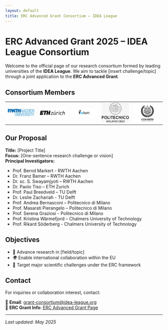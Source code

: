 ```yaml
---
layout: default
title: ERC Advanced Grant Consortium – IDEA League
---
```


# ERC Advanced Grant 2025 – IDEA League Consortium

Welcome to the official page of our research consortium formed by leading universities of the **IDEA League**. We aim to tackle [insert challenge/topic] through a joint application to the **ERC Advanced Grant**.

## Consortium Members

<table>
  <tr>
    <td><img src="assets/images/rwth-logo.png" alt="RWTH Aachen" width="120"/></td>
    <td><img src="assets/images/eth-logo.png" alt="ETH Zurich" width="120"/></td>
    <td><img src="assets/images/tudelft-logo.png" alt="TU Delft" width="120"/></td>
    <td><img src="assets/images/polimi-logo.png" alt="Politecnico di Milano" width="120"/></td>
    <td><img src="assets/images/chalmers-logo.png" alt="Chalmers" width="120"/></td>
  </tr>
</table>

## Our Proposal

**Title:** [Project Title]  
**Focus:** [One-sentence research challenge or vision]  
**Principal Investigators:**
- Prof. Bernd Markert - RWTH Aachen
- Dr. Franz Bamer – RWTH Aachen
- Dr. sc. S. Swayamjyoti – RWTH Aachen
- Dr. Paolo Tiso – ETH Zurich
- Prof. Paul Breedveld – TU Delft
- Dr. Leslie Zachariah - TU Delft
- Prof. Andrea Bernasconi – Politecnico di Milano
- Prof. Masarati Pierangelo – Politecnico di Milano
- Prof. Serena Graziosi - Politecnico di Milano
- Prof. Kristina Wärmefjord – Chalmers University of Technology
- Prof. Rikard Söderberg - Chalmers University of Technology

## Objectives

- 🔬 Advance research in [field/topic]
- 🌍 Enable international collaboration within the EU
- 🎯 Target major scientific challenges under the ERC framework

## Contact

For inquiries or collaboration interest, contact:

📧 **Email**: grant-consortium@idea-league.org  
📁 **ERC Grant Info**: [ERC Advanced Grant Page](https://erc.europa.eu/funding/advanced-grants)

---

_Last updated: May 2025_

